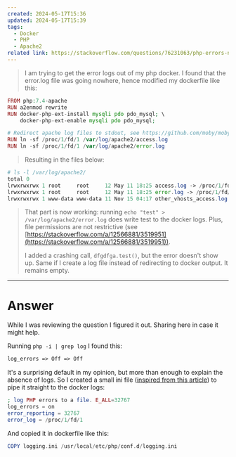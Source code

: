```yaml
---
created: 2024-05-17T15:36
updated: 2024-05-17T15:39
tags:
  - Docker
  - PHP
  - Apache2
related link: https://stackoverflow.com/questions/76231063/php-errors-not-showing-in-php-apache-docker
---
```

> I am trying to get the error logs out of my php docker. I found that the error.log file was going nowhere, hence modified my dockerfile like this:

```php
FROM php:7.4-apache
RUN a2enmod rewrite
RUN docker-php-ext-install mysqli pdo pdo_mysql; \
    docker-php-ext-enable mysqli pdo pdo_mysql;

# Redirect apache log files to stdout, see https://github.com/moby/moby/issues/19616
RUN ln -sf /proc/1/fd/1 /var/log/apache2/access.log
RUN ln -sf /proc/1/fd/1 /var/log/apache2/error.log
```

> Resulting in the files below:

```php
# ls -l /var/log/apache2/
total 0
lrwxrwxrwx 1 root     root     12 May 11 18:25 access.log -> /proc/1/fd/1
lrwxrwxrwx 1 root     root     12 May 11 18:25 error.log -> /proc/1/fd/1
lrwxrwxrwx 1 www-data www-data 11 Nov 15 04:17 other_vhosts_access.log -> /dev/stdout
```

> That part is now working: running `echo "test" > /var/log/apache2/error.log` does write test to the docker logs. Plus, file permissions are not restrictive (see [https://stackoverflow.com/a/12566881/3519951](https://stackoverflow.com/a/12566881/3519951)).
> 
> I added a crashing call, `dfgdfga.test()`, but the error doesn't show up. Same if I create a log file instead of redirecting to docker output. It remains empty.
___
# Answer

While I was reviewing the question I figured it out. Sharing here in case it might help.

Running `php -i | grep log` I found this:

```php
log_errors => Off => Off
```

It's a surprising default in my opinion, but more than enough to explain the absence of logs. So I created a small ini file ([inspired from this article](https://mediatemple.net/community/products/dv/360020711631/how-to-enable-php-error-logging-via-php.ini)) to pipe it straight to the docker logs:

```php
; log PHP errors to a file. E_ALL=32767
log_errors = on
error_reporting = 32767
error_log = /proc/1/fd/1
```

And copied it in dockerfile like this:

```php
COPY logging.ini /usr/local/etc/php/conf.d/logging.ini
```
